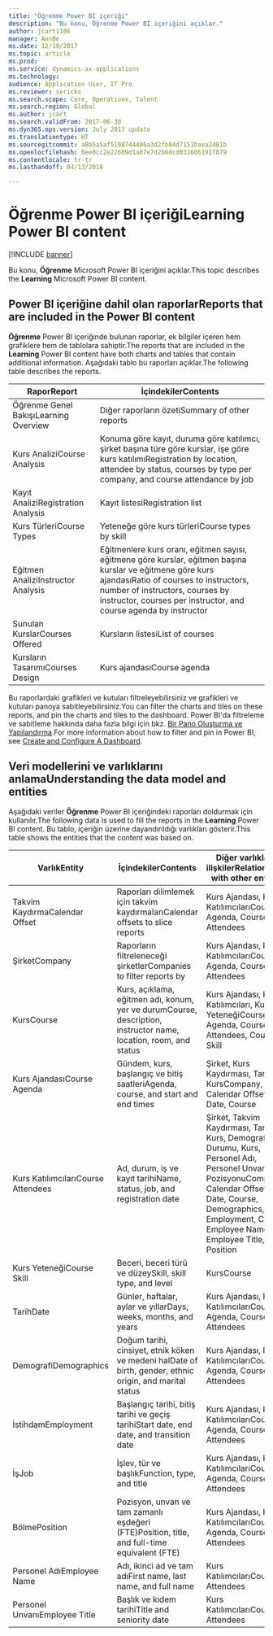 ```yaml
---
title: "Öğrenme Power BI içeriği"
description: "Bu konu, Öğrenme Power BI içeriğini açıklar."
author: jcart1106
manager: AnnBe
ms.date: 12/19/2017
ms.topic: article
ms.prod: 
ms.service: dynamics-ax-applications
ms.technology: 
audience: Application User, IT Pro
ms.reviewer: sericks
ms.search.scope: Core, Operations, Talent
ms.search.region: Global
ms.author: jcart
ms.search.validFrom: 2017-06-30
ms.dyn365.ops.version: July 2017 update
ms.translationtype: HT
ms.sourcegitcommit: a8b5a5af5108744406a3d2fb84d7151baea2481b
ms.openlocfilehash: 0ee0cc2e22609d1a87e7d2b6dcd031606191f879
ms.contentlocale: tr-tr
ms.lasthandoff: 04/13/2018

---
```


# <a name="learning-power-bi-content"></a><span data-ttu-id="94771-103">Öğrenme Power BI içeriği</span><span class="sxs-lookup"><span data-stu-id="94771-103">Learning Power BI content</span></span>

[!INCLUDE [banner](../includes/banner.md)]

<span data-ttu-id="94771-104">Bu konu, **Öğrenme** Microsoft Power BI içeriğini açıklar.</span><span class="sxs-lookup"><span data-stu-id="94771-104">This topic describes the **Learning** Microsoft Power BI content.</span></span>

## <a name="reports-that-are-included-in-the-power-bi-content"></a><span data-ttu-id="94771-105">Power BI içeriğine dahil olan raporlar</span><span class="sxs-lookup"><span data-stu-id="94771-105">Reports that are included in the Power BI content</span></span>

<span data-ttu-id="94771-106">**Öğrenme** Power BI içeriğinde bulunan raporlar, ek bilgiler içeren hem grafiklere hem de tablolara sahiptir.</span><span class="sxs-lookup"><span data-stu-id="94771-106">The reports that are included in the **Learning** Power BI content have both charts and tables that contain additional information.</span></span> <span data-ttu-id="94771-107">Aşağıdaki tablo bu raporları açıklar.</span><span class="sxs-lookup"><span data-stu-id="94771-107">The following table describes the reports.</span></span>

| <span data-ttu-id="94771-108">Rapor</span><span class="sxs-lookup"><span data-stu-id="94771-108">Report</span></span>                | <span data-ttu-id="94771-109">İçindekiler</span><span class="sxs-lookup"><span data-stu-id="94771-109">Contents</span></span> |
|-----------------------|----------|
| <span data-ttu-id="94771-110">Öğrenme Genel Bakışı</span><span class="sxs-lookup"><span data-stu-id="94771-110">Learning Overview</span></span>     | <span data-ttu-id="94771-111">Diğer raporların özeti</span><span class="sxs-lookup"><span data-stu-id="94771-111">Summary of other reports</span></span> |
| <span data-ttu-id="94771-112">Kurs Analizi</span><span class="sxs-lookup"><span data-stu-id="94771-112">Course Analysis</span></span>       | <span data-ttu-id="94771-113">Konuma göre kayıt, duruma göre katılımcı, şirket başına türe göre kurslar, işe göre kurs katılımı</span><span class="sxs-lookup"><span data-stu-id="94771-113">Registration by location, attendee by status, courses by type per company, and course attendance by job</span></span> |
| <span data-ttu-id="94771-114">Kayıt Analizi</span><span class="sxs-lookup"><span data-stu-id="94771-114">Registration Analysis</span></span> | <span data-ttu-id="94771-115">Kayıt listesi</span><span class="sxs-lookup"><span data-stu-id="94771-115">Registration list</span></span> |
| <span data-ttu-id="94771-116">Kurs Türleri</span><span class="sxs-lookup"><span data-stu-id="94771-116">Course Types</span></span>          | <span data-ttu-id="94771-117">Yeteneğe göre kurs türleri</span><span class="sxs-lookup"><span data-stu-id="94771-117">Course types by skill</span></span> |
| <span data-ttu-id="94771-118">Eğitmen Analizi</span><span class="sxs-lookup"><span data-stu-id="94771-118">Instructor Analysis</span></span>   | <span data-ttu-id="94771-119">Eğitmenlere kurs oranı, eğitmen sayısı, eğitmene göre kurslar, eğitmen başına kurslar ve eğitmene göre kurs ajandası</span><span class="sxs-lookup"><span data-stu-id="94771-119">Ratio of courses to instructors, number of instructors, courses by instructor, courses per instructor, and course agenda by instructor</span></span> |
| <span data-ttu-id="94771-120">Sunulan Kurslar</span><span class="sxs-lookup"><span data-stu-id="94771-120">Courses Offered</span></span>       | <span data-ttu-id="94771-121">Kursların listesi</span><span class="sxs-lookup"><span data-stu-id="94771-121">List of courses</span></span> |
| <span data-ttu-id="94771-122">Kursların Tasarımı</span><span class="sxs-lookup"><span data-stu-id="94771-122">Courses Design</span></span>        | <span data-ttu-id="94771-123">Kurs ajandası</span><span class="sxs-lookup"><span data-stu-id="94771-123">Course agenda</span></span> |

<span data-ttu-id="94771-124">Bu raporlardaki grafikleri ve kutuları filtreleyebilirsiniz ve grafikleri ve kutuları panoya sabitleyebilirsiniz.</span><span class="sxs-lookup"><span data-stu-id="94771-124">You can filter the charts and tiles on these reports, and pin the charts and tiles to the dashboard.</span></span> <span data-ttu-id="94771-125">Power BI'da filtreleme ve sabitleme hakkında daha fazla bilgi için bkz. [Bir Pano Oluşturma ve Yapılandırma](https://powerbi.microsoft.com/en-us/guided-learning/powerbi-learning-4-2-create-configure-dashboards).</span><span class="sxs-lookup"><span data-stu-id="94771-125">For more information about how to filter and pin in Power BI, see [Create and Configure A Dashboard](https://powerbi.microsoft.com/en-us/guided-learning/powerbi-learning-4-2-create-configure-dashboards).</span></span>

## <a name="understanding-the-data-model-and-entities"></a><span data-ttu-id="94771-126">Veri modellerini ve varlıklarını anlama</span><span class="sxs-lookup"><span data-stu-id="94771-126">Understanding the data model and entities</span></span>

<span data-ttu-id="94771-127">Aşağıdaki veriler **Öğrenme** Power BI içeriğindeki raporları doldurmak için kullanılır.</span><span class="sxs-lookup"><span data-stu-id="94771-127">The following data is used to fill the reports in the **Learning** Power BI content.</span></span> <span data-ttu-id="94771-128">Bu tablo, içeriğin üzerine dayandırıldığı varlıkları gösterir.</span><span class="sxs-lookup"><span data-stu-id="94771-128">This table shows the entities that the content was based on.</span></span>

| <span data-ttu-id="94771-129">Varlık</span><span class="sxs-lookup"><span data-stu-id="94771-129">Entity</span></span>           | <span data-ttu-id="94771-130">İçindekiler</span><span class="sxs-lookup"><span data-stu-id="94771-130">Contents</span></span>                                                         | <span data-ttu-id="94771-131">Diğer varlıklarla ilişkiler</span><span class="sxs-lookup"><span data-stu-id="94771-131">Relationships with other entities</span></span> |
|------------------|------------------------------------------------------------------|-----------------------------------|
| <span data-ttu-id="94771-132">Takvim Kaydırma</span><span class="sxs-lookup"><span data-stu-id="94771-132">Calendar Offset</span></span>  | <span data-ttu-id="94771-133">Raporları dilimlemek için takvim kaydırmaları</span><span class="sxs-lookup"><span data-stu-id="94771-133">Calendar offsets to slice reports</span></span>                                | <span data-ttu-id="94771-134">Kurs Ajandası, Kurs Katılımcıları</span><span class="sxs-lookup"><span data-stu-id="94771-134">Course Agenda, Course Attendees</span></span> |
| <span data-ttu-id="94771-135">Şirket</span><span class="sxs-lookup"><span data-stu-id="94771-135">Company</span></span>          | <span data-ttu-id="94771-136">Raporların filtreleneceği şirketler</span><span class="sxs-lookup"><span data-stu-id="94771-136">Companies to filter reports by</span></span>                                   | <span data-ttu-id="94771-137">Kurs Ajandası, Kurs Katılımcıları</span><span class="sxs-lookup"><span data-stu-id="94771-137">Course Agenda, Course Attendees</span></span> |
| <span data-ttu-id="94771-138">Kurs</span><span class="sxs-lookup"><span data-stu-id="94771-138">Course</span></span>           | <span data-ttu-id="94771-139">Kurs, açıklama, eğitmen adı, konum, yer ve durum</span><span class="sxs-lookup"><span data-stu-id="94771-139">Course, description, instructor name, location, room, and status</span></span> | <span data-ttu-id="94771-140">Kurs Ajandası, Kurs Katılımcıları, Kurs Yeteneği</span><span class="sxs-lookup"><span data-stu-id="94771-140">Course Agenda, Course Attendees, Course Skill</span></span> |
| <span data-ttu-id="94771-141">Kurs Ajandası</span><span class="sxs-lookup"><span data-stu-id="94771-141">Course Agenda</span></span>    | <span data-ttu-id="94771-142">Gündem, kurs, başlangıç ve bitiş saatleri</span><span class="sxs-lookup"><span data-stu-id="94771-142">Agenda, course, and start and end times</span></span>                          | <span data-ttu-id="94771-143">Şirket, Kurs Kaydırması, Tarih, Kurs</span><span class="sxs-lookup"><span data-stu-id="94771-143">Company, Calendar Offset, Date, Course</span></span> |
| <span data-ttu-id="94771-144">Kurs Katılımcıları</span><span class="sxs-lookup"><span data-stu-id="94771-144">Course Attendees</span></span> | <span data-ttu-id="94771-145">Ad, durum, iş ve kayıt tarihi</span><span class="sxs-lookup"><span data-stu-id="94771-145">Name, status, job, and registration date</span></span>                         | <span data-ttu-id="94771-146">Şirket, Takvim Kaydırması, Tarih, Kurs, Demografi, İş Durumu, Kurs, Personel Adı, Personel Unvanı, İş Pozisyonu</span><span class="sxs-lookup"><span data-stu-id="94771-146">Company, Calendar Offset, Date, Course, Demographics, Employment, Course, Employee Name, Employee Title, Job, Position</span></span> |
| <span data-ttu-id="94771-147">Kurs Yeteneği</span><span class="sxs-lookup"><span data-stu-id="94771-147">Course Skill</span></span>     | <span data-ttu-id="94771-148">Beceri, beceri türü ve düzey</span><span class="sxs-lookup"><span data-stu-id="94771-148">Skill, skill type, and level</span></span>                                     | <span data-ttu-id="94771-149">Kurs</span><span class="sxs-lookup"><span data-stu-id="94771-149">Course</span></span> |
| <span data-ttu-id="94771-150">Tarih</span><span class="sxs-lookup"><span data-stu-id="94771-150">Date</span></span>             | <span data-ttu-id="94771-151">Günler, haftalar, aylar ve yıllar</span><span class="sxs-lookup"><span data-stu-id="94771-151">Days, weeks, months, and years</span></span>                                   | <span data-ttu-id="94771-152">Kurs Ajandası, Kurs Katılımcıları</span><span class="sxs-lookup"><span data-stu-id="94771-152">Course Agenda, Course Attendees</span></span> |
| <span data-ttu-id="94771-153">Demografi</span><span class="sxs-lookup"><span data-stu-id="94771-153">Demographics</span></span>     | <span data-ttu-id="94771-154">Doğum tarihi, cinsiyet, etnik köken ve medeni hal</span><span class="sxs-lookup"><span data-stu-id="94771-154">Date of birth, gender, ethnic origin, and marital status</span></span>         | <span data-ttu-id="94771-155">Kurs Ajandası, Kurs Katılımcıları</span><span class="sxs-lookup"><span data-stu-id="94771-155">Course Agenda, Course Attendees</span></span> |
| <span data-ttu-id="94771-156">İstihdam</span><span class="sxs-lookup"><span data-stu-id="94771-156">Employment</span></span>       | <span data-ttu-id="94771-157">Başlangıç tarihi, bitiş tarihi ve geçiş tarihi</span><span class="sxs-lookup"><span data-stu-id="94771-157">Start date, end date, and transition date</span></span>                        | <span data-ttu-id="94771-158">Kurs Ajandası, Kurs Katılımcıları</span><span class="sxs-lookup"><span data-stu-id="94771-158">Course Agenda, Course Attendees</span></span> |
| <span data-ttu-id="94771-159">İş</span><span class="sxs-lookup"><span data-stu-id="94771-159">Job</span></span>              | <span data-ttu-id="94771-160">İşlev, tür ve başlık</span><span class="sxs-lookup"><span data-stu-id="94771-160">Function, type, and title</span></span>                                        | <span data-ttu-id="94771-161">Kurs Ajandası, Kurs Katılımcıları</span><span class="sxs-lookup"><span data-stu-id="94771-161">Course Agenda, Course Attendees</span></span> |
| <span data-ttu-id="94771-162">Bölme</span><span class="sxs-lookup"><span data-stu-id="94771-162">Position</span></span>         | <span data-ttu-id="94771-163">Pozisyon, unvan ve tam zamanlı eşdeğeri (FTE)</span><span class="sxs-lookup"><span data-stu-id="94771-163">Position, title, and full-time equivalent (FTE)</span></span>                  | <span data-ttu-id="94771-164">Kurs Ajandası, Kurs Katılımcıları</span><span class="sxs-lookup"><span data-stu-id="94771-164">Course Agenda, Course Attendees</span></span> |
| <span data-ttu-id="94771-165">Personel Adı</span><span class="sxs-lookup"><span data-stu-id="94771-165">Employee Name</span></span>    | <span data-ttu-id="94771-166">Adı, ikinci ad ve tam adı</span><span class="sxs-lookup"><span data-stu-id="94771-166">First name, last name, and full name</span></span>                             | <span data-ttu-id="94771-167">Kurs Katılımcıları</span><span class="sxs-lookup"><span data-stu-id="94771-167">Course Attendees</span></span> |
| <span data-ttu-id="94771-168">Personel Unvanı</span><span class="sxs-lookup"><span data-stu-id="94771-168">Employee Title</span></span>   | <span data-ttu-id="94771-169">Başlık ve kıdem tarihi</span><span class="sxs-lookup"><span data-stu-id="94771-169">Title and seniority date</span></span>                                         | <span data-ttu-id="94771-170">Kurs Katılımcıları</span><span class="sxs-lookup"><span data-stu-id="94771-170">Course Attendees</span></span> |




